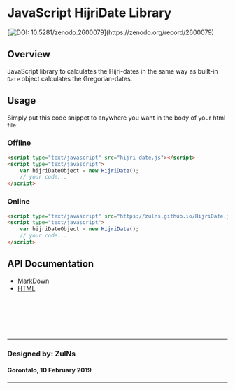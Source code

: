 # JavaScript HijriDate Library

[![DOI: 10.5281/zenodo.2600079](https://zenodo.org/badge/doi/10.5281/zenodo.2600079.svg?)](https://zenodo.org/record/2600079)

## Overview
JavaScript library to calculates the Hijri-dates in the same way as built-in `Date` object calculates the Gregorian-dates.

## Usage
Simply put this code snippet to anywhere you want in the body of your html file:

### Offline
```html
<script type="text/javascript" src="hijri-date.js"></script>
<script type="text/javascript">
    var hijriDateObject = new HijriDate();
    // your code...
</script>
```

### Online
```html
<script type="text/javascript" src="https://zulns.github.io/HijriDate.js/hijri-date.js"></script>
<script type="text/javascript">
    var hijriDateObject = new HijriDate();
    // your code...
</script>
```

## API Documentation
- [MarkDown](hijri-date-api-doc.md)
- [HTML](https://zulns.github.io/HijriDate.js/hijri-date-api-doc.html)

&nbsp;

&nbsp;

&nbsp;

---
### Designed by: ZulNs
#### Gorontalo, 10 February 2019
---

